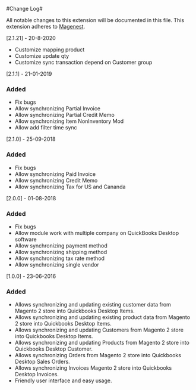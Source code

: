 #Change Log#

All notable changes to this extension will be documented in this file.
This extension adheres to [Magenest](http://magenest.com/).

[2.1.21] - 20-8-2020
- Customize mapping product
- Customize update qty
- Customize sync transaction depend on Customer group

[2.1.1] - 21-01-2019
### Added
*   Fix bugs
*   Allow synchronizing Partial Invoice
*   Allow synchronizing Partial Credit Memo
*   Allow synchronizing Item NonInventory Mod
*   Allow add filter time sync

[2.1.0] - 25-09-2018
### Added
*   Fix bugs
*   Allow synchronizing Paid Invoice
*   Allow synchronizing Credit Memo
*   Allow synchronizing Tax for US and Cananda

[2.0.0] - 01-08-2018
### Added
*   Fix bugs
*   Allow module work with multiple company on QuickBooks Desktop software
*   Allow synchronizing payment method
*   Allow synchronizing shipping method
*   Allow synchronizing tax rate method
*   Allow synchronizing single vendor

[1.0.0] - 23-06-2016
### Added

*   Allows synchronizing and updating existing customer data from Magento 2 store into Quickbooks Desktop Items.
*   Allows synchronizing and updating existing product data from Magento 2 store into Quickbooks Desktop Items.
*   Allows synchronizing and updating Customers from Magento 2 store into Quickbooks Desktop Items.
*   Allows synchronizing and updating Products from Magento 2 store into Quickbooks Desktop Customer.
*   Allows synchronizing Orders from Magento 2 store into Quickbooks Desktop Sales Orders.
*   Allows synchronizing Invoices Magento 2 store into Quickbooks Desktop Invoices.
*   Friendly user interface and easy usage.


